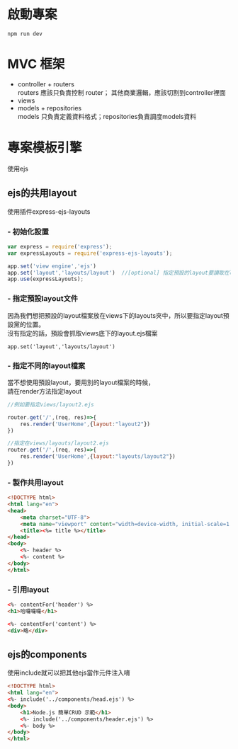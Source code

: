 # 啟動專案
```
npm run dev
```
# MVC 框架
- controller + routers <br>
routers 應該只負責控制 router；
其他商業邏輯，應該切割到controller裡面 <br>
- views <br>
- models + repositories<br>
models 只負責定義資料格式；repositories負責調度models資料
# 專案模板引擎
使用ejs
## ejs的共用layout
使用插件express-ejs-layouts
### - 初始化設置
```javascript
var express = require('express');
var expressLayouts = require('express-ejs-layouts');

app.set('view engine','ejs')
app.set('layout','layouts/layout')  //[optional] 指定預設的layout要讀取在layouts/layout
app.use(expressLayouts);

```
### - 指定預設layout文件
因為我們想把預設的layout檔案放在views下的layouts夾中，所以要指定layout預設黨的位置。<br>
沒有指定的話，預設會抓取views底下的layout.ejs檔案
```
app.set('layout','layouts/layout')
```
### - 指定不同的layout檔案
當不想使用預設layout，要用別的layout檔案的時候，<br>
請在render方法指定layout
```javascript
//例如要指定views/layout2.ejs

router.get('/',(req, res)=>{
    res.render('UserHome',{layout:"layout2"})
})

//指定在views/layouts/layout2.ejs
router.get('/',(req, res)=>{
    res.render('UserHome',{layout:"layouts/layout2"})
})
```
### - 製作共用layout
```html
<!DOCTYPE html>
<html lang="en">
<head>
    <meta charset="UTF-8">
    <meta name="viewport" content="width=device-width, initial-scale=1.0">
    <title><%= title %></title>
</head>
<body>
    <%- header %>
    <%- content %>
</body>
</html>
```
### - 引用layout
```html
<%- contentFor('header') %>
<h1>哈囉囉囉</h1>

<%- contentFor('content') %>
<div>略</div>
```
## ejs的components
使用include就可以把其他ejs當作元件注入唷
```html
<!DOCTYPE html>
<html lang="en">
<%- include('../components/head.ejs') %>
<body>
    <h1>Node.js 簡單CRUD 示範</h1>
    <%- include('../components/header.ejs') %>
    <%- body %>
</body>
</html>
```


